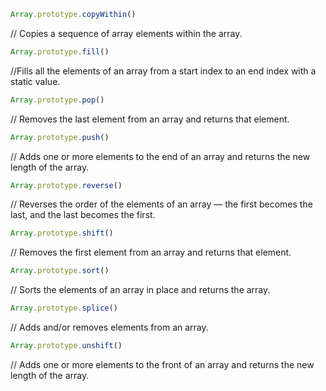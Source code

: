 ```javascript
Array.prototype.copyWithin()
```
// Copies a sequence of array elements within the array.

```javascript
Array.prototype.fill()
```

//Fills all the elements of an array from a start index to an end index with a static value.

```javascript
Array.prototype.pop()
```
// Removes the last element from an array and returns that element.

```javascript
Array.prototype.push()
```
// Adds one or more elements to the end of an array and returns the new length of the array.

```javascript
Array.prototype.reverse()
```

// Reverses the order of the elements of an array — the first becomes the last, and the last becomes the first.

```javascript
Array.prototype.shift()
```

// Removes the first element from an array and returns that element.

```javascript
Array.prototype.sort()
```

// Sorts the elements of an array in place and returns the array.

```javascript
Array.prototype.splice()
```

// Adds and/or removes elements from an array.

```javascript
Array.prototype.unshift()
```

// Adds one or more elements to the front of an array and returns the new length of the array.

```
